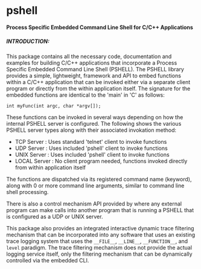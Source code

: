 # pshell
**Process Specific Embedded Command Line Shell for C/C++ Applications**

##### INTRODUCTION:

This package contains all the necessary code, documentation and examples for
building C/C++ applications that incorporate a Process Specific Embedded
Command Line Shell (PSHELL).  The PSHELL library provides a simple, lightweight,
framework and API to embed functions within a C/C++ application that can be
invoked either via a separate client program or directly from the within application
itself.  The signature for the embedded functions are identical to the 'main' in
'C' as follows:

`int myFunc(int argc, char *argv[]);`

These functions can be invoked in several ways depending on how the internal
PSHELL server is configured.  The following shows the various PSHELL server
types along with their associated invokation method:

* TCP Server   : Uses standard 'telnet' client to invoke functions
* UDP Server   : Uses included 'pshell' client to invoke functions
* UNIX Server  : Uses included 'pshell' client to invoke functions
* LOCAL Server : No client program needed, functions invoked directly<br>
                 from within application itself

The functions are dispatched via its registered command name (keyword), along
with 0 or more command line arguments, similar to command line shell processing.

There is also a control mechanism API provided by where any external program
can make calls into another program that is running a PSHELL that is configured
as a UDP or UNIX server.

This package also provides an integrated interactive dynamic trace filtering mechanism that can be incorporated into any software that uses an existing trace logging system that uses the `__FILE__`, `__LINE__`, `__FUNCTION__`, and `level` paradigm. The trace filtering mechanism does not provide the actual logging service itself, only the filtering mechanism that can be dynamically controlled via the embedded CLI. 

